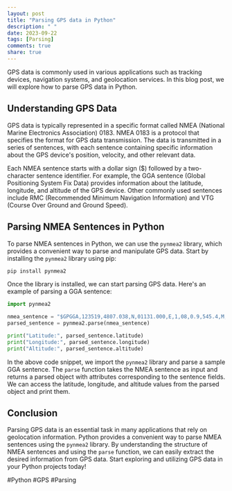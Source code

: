 ```yaml
---
layout: post
title: "Parsing GPS data in Python"
description: " "
date: 2023-09-22
tags: [Parsing]
comments: true
share: true
---
```


GPS data is commonly used in various applications such as tracking devices, navigation systems, and geolocation services. In this blog post, we will explore how to parse GPS data in Python.

## Understanding GPS Data

GPS data is typically represented in a specific format called NMEA (National Marine Electronics Association) 0183. NMEA 0183 is a protocol that specifies the format for GPS data transmission. The data is transmitted in a series of sentences, with each sentence containing specific information about the GPS device's position, velocity, and other relevant data.

Each NMEA sentence starts with a dollar sign ($) followed by a two-character sentence identifier. For example, the GGA sentence (Global Positioning System Fix Data) provides information about the latitude, longitude, and altitude of the GPS device. Other commonly used sentences include RMC (Recommended Minimum Navigation Information) and VTG (Course Over Ground and Ground Speed).

## Parsing NMEA Sentences in Python

To parse NMEA sentences in Python, we can use the `pynmea2` library, which provides a convenient way to parse and manipulate GPS data. Start by installing the `pynmea2` library using pip:

```python
pip install pynmea2
```

Once the library is installed, we can start parsing GPS data. Here's an example of parsing a GGA sentence:

```python
import pynmea2

nmea_sentence = "$GPGGA,123519,4807.038,N,01131.000,E,1,08,0.9,545.4,M,46.9,M,,*47"
parsed_sentence = pynmea2.parse(nmea_sentence)

print("Latitude:", parsed_sentence.latitude)
print("Longitude:", parsed_sentence.longitude)
print("Altitude:", parsed_sentence.altitude)
```

In the above code snippet, we import the `pynmea2` library and parse a sample GGA sentence. The `parse` function takes the NMEA sentence as input and returns a parsed object with attributes corresponding to the sentence fields. We can access the latitude, longitude, and altitude values from the parsed object and print them.

## Conclusion

Parsing GPS data is an essential task in many applications that rely on geolocation information. Python provides a convenient way to parse NMEA sentences using the `pynmea2` library. By understanding the structure of NMEA sentences and using the `parse` function, we can easily extract the desired information from GPS data. Start exploring and utilizing GPS data in your Python projects today!

\#Python #GPS #Parsing
